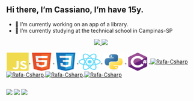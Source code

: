 ## Hi there, I’m Cassiano, I’m have 15y.
- 🔭 I’m currently working on an app of a library.
- 🌱 I’m currently studying at the technical school in Campinas-SP

<div align="center">
  <a href="https://github.com/rafaballerini">
  <img height="150em" src="https://github-readme-stats.vercel.app/api?username=cassiannoow&show_icons=true&theme=radical&include_all_commits=true&count_private=true"/>
  <img height="150em" src="https://github-readme-stats.vercel.app/api/top-langs/?username=cassiannoow&layout=compact&langs_count=7&theme=radical"/>
</div>
<div style="display: inline_block"><br>
  <img align="center" alt="Rafa-Js" height="50" width="60" src="https://raw.githubusercontent.com/devicons/devicon/master/icons/javascript/javascript-plain.svg">
  <img align="center" alt="Rafa-HTML" height="50" width="60" src="https://raw.githubusercontent.com/devicons/devicon/master/icons/html5/html5-original.svg">
  <img align="center" alt="Rafa-CSS" height="50" width="60" src="https://raw.githubusercontent.com/devicons/devicon/master/icons/css3/css3-original.svg">
  <img align="center" alt="Rafa-React" height="50" width="60" src="https://raw.githubusercontent.com/devicons/devicon/master/icons/react/react-original.svg">
  <img align="center" alt="Rafa-Python" height="50" width="60" src="https://raw.githubusercontent.com/devicons/devicon/master/icons/python/python-original.svg">
  <img align="center" alt="Rafa-Csharp" height="50" width="60" src="https://raw.githubusercontent.com/devicons/devicon/master/icons/csharp/csharp-original.svg">
  <img align="center" alt="Rafa-Csharp" height="50" width="60" src="https://cdn.jsdelivr.net/gh/devicons/devicon/icons/nodejs/nodejs-original.svg">
  <img align="center" alt="Rafa-Csharp" height="50" width="60" src="https://cdn.jsdelivr.net/gh/devicons/devicon/icons/arduino/arduino-original-wordmark.svg">
  <img align="center" alt="Rafa-Csharp" height="50" width="60" src="https://cdn.jsdelivr.net/gh/devicons/devicon/icons/mongodb/mongodb-plain-wordmark.svg">
  <img align="center" alt="Rafa-Csharp" height="50" width="60" src="https://cdn.jsdelivr.net/gh/devicons/devicon/icons/microsoftsqlserver/microsoftsqlserver-plain.svg">    
</div>
  
  ##
 
<div> 
  <a href="https://www.instagram.com/jotta.cassiano/" target="_blank"><img src="https://img.shields.io/badge/-Instagram-%23E4405F?style=for-the-badge&logo=instagram&logoColor=white" target="_blank"></a>
 <a href="" target="_blank"><img src="https://img.shields.io/badge/Discord-7289DA?style=for-the-badge&logo=discord&logoColor=white" target="_blank"></a> 
  <a href = "mailto:cassiannoow@gmail.com"><img src="https://img.shields.io/badge/-Gmail-%23333?style=for-the-badge&logo=gmail&logoColor=white" target="_blank"></a>
 
  <!--[Snake animation](https://github.com/rafaballerini/rafaballerini/blob/output/github-contribution-grid-snake.svg)-->
 
</div>
